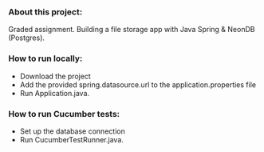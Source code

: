 ### About this project:
Graded assignment. Building a file storage app with Java Spring & NeonDB (Postgres).

### How to run locally:
* Download the project
* Add the provided spring.datasource.url to the application.properties file
* Run Application.java.

### How to run Cucumber tests:
* Set up the database connection
* Run CucumberTestRunner.java.
